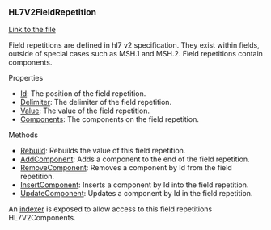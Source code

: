 ### HL7V2FieldRepetition

[Link to the file](/api/ExpressionEvaluatorForDotNet.HL7V2FieldRepetition.html)

Field repetitions are defined in hl7 v2 specification. They exist within fields, outside of special cases such as MSH.1 and MSH.2. Field repetitions contain components.

Properties

- [Id](/api/ExpressionEvaluatorForDotNet.HL7V2FieldRepetition.html#ExpressionEvaluatorForDotNet_HL7V2FieldRepetition_Id): The position of the field repetition.
- [Delimiter](/api/ExpressionEvaluatorForDotNet.HL7V2FieldRepetition.html#ExpressionEvaluatorForDotNet_HL7V2FieldRepetition_Delimiter): The delimiter of the field repetition.
- [Value](/api/ExpressionEvaluatorForDotNet.HL7V2FieldRepetition.html#ExpressionEvaluatorForDotNet_HL7V2FieldRepetition_Value): The value of the field repetition.
- [Components](/api/ExpressionEvaluatorForDotNet.HL7V2FieldRepetition.html#ExpressionEvaluatorForDotNet_HL7V2FieldRepetition_Components): The components on the field repetition.

Methods

- [Rebuild](/api/ExpressionEvaluatorForDotNet.HL7V2FieldRepetition.html#ExpressionEvaluatorForDotNet_HL7V2FieldRepetition_Rebuild): Rebuilds the value of this field repetition.
- [AddComponent](/api/ExpressionEvaluatorForDotNet.HL7V2FieldRepetition.html#ExpressionEvaluatorForDotNet_HL7V2FieldRepetition_AddComponent_System_String_): Adds a component to the end of the field repetition.
- [RemoveComponent](/api/ExpressionEvaluatorForDotNet.HL7V2FieldRepetition.html#ExpressionEvaluatorForDotNet_HL7V2FieldRepetition_RemoveComponent_System_Int32_): Removes a component by Id from the field repetition.
- [InsertComponent](/api/ExpressionEvaluatorForDotNet.HL7V2FieldRepetition.html#ExpressionEvaluatorForDotNet_HL7V2FieldRepetition_InsertComponent_System_Int32_System_String_): Inserts a component by Id into the field repetition.
- [UpdateComponent](/api/ExpressionEvaluatorForDotNet.HL7V2FieldRepetition.html#ExpressionEvaluatorForDotNet_HL7V2FieldRepetition_UpdateComponent_System_Int32_System_String_): Updates a component by Id in the field repetition.

An [indexer](/api/ExpressionEvaluatorForDotNet.HL7V2FieldRepetition.html#ExpressionEvaluatorForDotNet_HL7V2FieldRepetition_Item_System_Int32_) is exposed to allow access to this field repetitions HL7V2Components.
